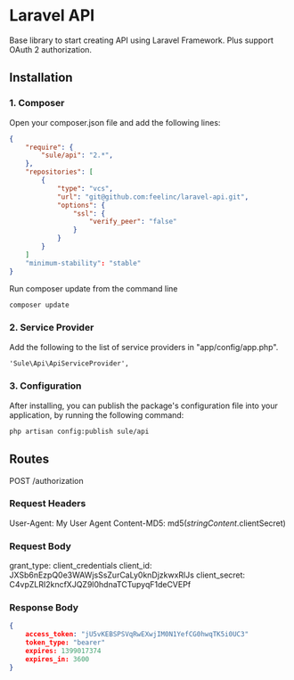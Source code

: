 Laravel API
===========

Base library to start creating API using Laravel Framework. Plus support OAuth 2 authorization.

## Installation

### 1. Composer
Open your composer.json file and add the following lines:
```json
{
    "require": {
        "sule/api": "2.*",
    },
    "repositories": [
        {
            "type": "vcs",
            "url": "git@github.com:feelinc/laravel-api.git",
            "options": {
                "ssl": {
                    "verify_peer": "false"
                }
            }
        }
    ]
    "minimum-stability": "stable"
}
```
Run composer update from the command line
```txt
composer update
```

### 2. Service Provider
Add the following to the list of service providers in "app/config/app.php".
```txt
'Sule\Api\ApiServiceProvider',
```

### 3. Configuration
After installing, you can publish the package's configuration file into your application, by running the following command:
```txt
php artisan config:publish sule/api
```

## Routes
POST /authorization

### Request Headers
User-Agent: My User Agent
Content-MD5: md5($stringContent.$clientSecret)

### Request Body
grant_type:    client_credentials
client_id:     JXSb6nEzpQ0e3WAWjsSsZurCaLy0knDjzkwxRlJs
client_secret: C4vpZLRI2kncfXJQZ9l0hdnaTCTupyqF1deCVEPf

### Response Body
```json
{
    access_token: "jU5vKEBSPSVqRwEXwjIM0N1YefCG0hwqTK5i0UC3"
    token_type: "bearer"
    expires: 1399017374
    expires_in: 3600
}
```
